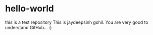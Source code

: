 # hello-world
this is a test repository
This is jaydeepsinh gohil. 
You are very good to understand GitHub... :)
